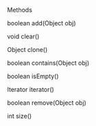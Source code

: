 Methods

boolean add(Object obj)

void clear()

Object clone()

boolean contains(Object obj)

boolean isEmpty()

Iterator iterator()

boolean remove(Object obj)

int size()

